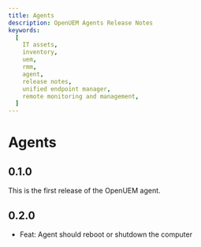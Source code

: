 ```yaml
---
title: Agents
description: OpenUEM Agents Release Notes
keywords:
  [
    IT assets,
    inventory,
    uem,
    rmm,
    agent,
    release notes,
    unified endpoint manager,
    remote monitoring and management,
  ]
---
```


# Agents

## 0.1.0

This is the first release of the OpenUEM agent.

## 0.2.0

- Feat: Agent should reboot or shutdown the computer
